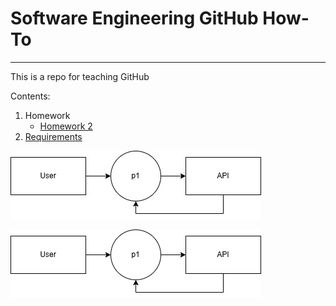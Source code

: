 # Software Engineering GitHub How-To

<hr/>

This is a repo for teaching GitHub

Contents:
1. Homework
   - [Homework 2]()
1. [Requirements](https://github.com/adamspanier/TheCYBR404/blob/main/Documentation/Requirements.md)

![L0 Diagram](https://github.com/adamspanier/TheCYBR404/blob/main/Diagrams/test.jpg)

![L0 Diagram PNG](https://github.com/adamspanier/TheCYBR404/blob/main/Diagrams/test.png)
